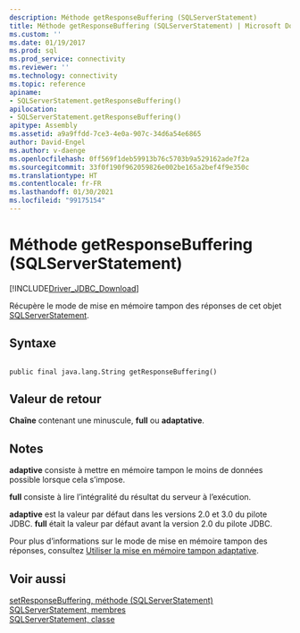 ```yaml
---
description: Méthode getResponseBuffering (SQLServerStatement)
title: Méthode getResponseBuffering (SQLServerStatement) | Microsoft Docs
ms.custom: ''
ms.date: 01/19/2017
ms.prod: sql
ms.prod_service: connectivity
ms.reviewer: ''
ms.technology: connectivity
ms.topic: reference
apiname:
- SQLServerStatement.getResponseBuffering()
apilocation:
- SQLServerStatement.getResponseBuffering()
apitype: Assembly
ms.assetid: a9a9ffdd-7ce3-4e0a-907c-34d6a54e6865
author: David-Engel
ms.author: v-daenge
ms.openlocfilehash: 0ff569f1deb59913b76c5703b9a529162ade7f2a
ms.sourcegitcommit: 33f0f190f962059826e002be165a2bef4f9e350c
ms.translationtype: HT
ms.contentlocale: fr-FR
ms.lasthandoff: 01/30/2021
ms.locfileid: "99175154"
---
```

# <a name="getresponsebuffering-method-sqlserverstatement"></a>Méthode getResponseBuffering (SQLServerStatement)
[!INCLUDE[Driver_JDBC_Download](../../../includes/driver_jdbc_download.md)]

  Récupère le mode de mise en mémoire tampon des réponses de cet objet [SQLServerStatement](../../../connect/jdbc/reference/sqlserverstatement-class.md).  
  
## <a name="syntax"></a>Syntaxe  
  
```  
  
public final java.lang.String getResponseBuffering()  
```  
  
## <a name="return-value"></a>Valeur de retour  
 **Chaîne** contenant une minuscule, **full** ou **adaptative**.  
  
## <a name="remarks"></a>Notes  
 **adaptive** consiste à mettre en mémoire tampon le moins de données possible lorsque cela s’impose.  
  
 **full** consiste à lire l’intégralité du résultat du serveur à l’exécution.  
  
 **adaptive** est la valeur par défaut dans les versions 2.0 et 3.0 du pilote JDBC. **full** était la valeur par défaut avant la version 2.0 du pilote JDBC.  
  
 Pour plus d’informations sur le mode de mise en mémoire tampon des réponses, consultez [Utiliser la mise en mémoire tampon adaptative](../../../connect/jdbc/using-adaptive-buffering.md).  
  
## <a name="see-also"></a>Voir aussi  
 [setResponseBuffering, méthode &#40;SQLServerStatement&#41;](../../../connect/jdbc/reference/setresponsebuffering-method-sqlserverstatement.md)   
 [SQLServerStatement, membres](../../../connect/jdbc/reference/sqlserverstatement-members.md)   
 [SQLServerStatement, classe](../../../connect/jdbc/reference/sqlserverstatement-class.md)  
  
  
